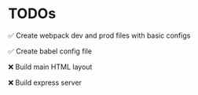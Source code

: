 # TODOs

✅ Create webpack dev and prod files with basic configs

✅ Create babel config file

❌ Build main HTML layout

❌ Build express server
